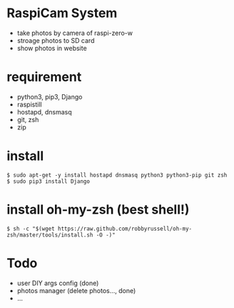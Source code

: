 # RaspiCam System
 - take photos by camera of raspi-zero-w 
 - stroage photos to SD card
 - show photos in website

# requirement
 - python3, pip3, Django
 - raspistill
 - hostapd, dnsmasq
 - git, zsh
 - zip

# install 
```
$ sudo apt-get -y install hostapd dnsmasq python3 python3-pip git zsh
$ sudo pip3 install Django
```

# install oh-my-zsh (best shell!)
```
$ sh -c "$(wget https://raw.github.com/robbyrussell/oh-my-zsh/master/tools/install.sh -O -)"
```

# Todo
 - user DIY args config (done)
 - photos manager (delete photos..., done)
 - ...
